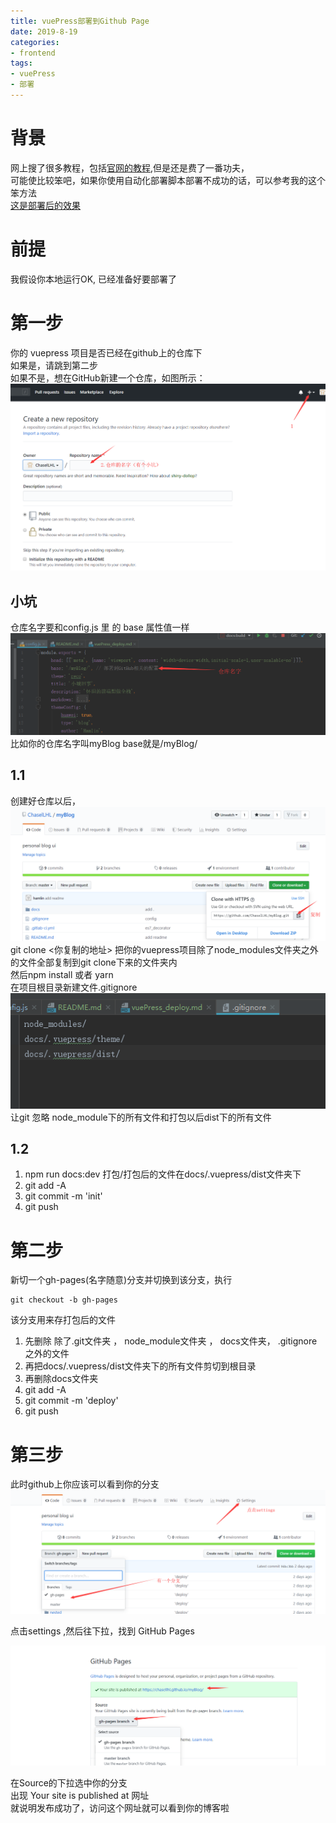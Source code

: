 ```yaml
---
title: vuePress部署到Github Page  
date: 2019-8-19
categories: 
- frontend
tags:
- vuePress
- 部署
---
```

# 背景
网上搜了很多教程，包括[官网的教程](https://vuepress.vuejs.org/zh/guide/deploy.html),但是还是费了一番功夫，</br>
可能使比较笨吧，如果你使用自动化部署脚本部署不成功的话，可以参考我的这个笨方法</br>
[这是部署后的效果](https://chasellhl.github.io/myBlog/)
# 前提
我假设你本地运行OK, 已经准备好要部署了

# 第一步
你的 vuepress 项目是否已经在github上的仓库下</br>
如果是，请跳到第二步</br>
如果不是，想在GitHub新建一个仓库，如图所示：</br>
![github1](./images/github1.png)
 ## 小坑
仓库名字要和config.js 里 的 base 属性值一样
![config1](./images/config1.png)
比如你的仓库名字叫myBlog
base就是/myBlog/
## 1.1
创建好仓库以后，
![github2](./images/github2.png)
git clone <你复制的地址>
把你的vuepress项目除了node_modules文件夹之外的文件全部复制到git clone下来的文件夹内</br>
然后npm install 或者 yarn</br>
在项目根目录新建文件.gitignore
![config1](./images/config2.png)
让git 忽略  node_module下的所有文件和打包以后dist下的所有文件
## 1.2 
1. npm run docs:dev  打包/打包后的文件在docs/.vuepress/dist文件夹下
2. git add -A
3. git commit -m 'init'
4. git push

# 第二步
新切一个gh-pages(名字随意)分支并切换到该分支，执行</br>
```
git checkout -b gh-pages
```
该分支用来存打包后的文件
1. 先删除 除了.git文件夹 ， node_module文件夹 ， docs文件夹， .gitignore之外的文件
2. 再把docs/.vuepress/dist文件夹下的所有文件剪切到根目录
3. 再删除docs文件夹
4. git add -A
5. git commit -m 'deploy'
6. git push

# 第三步
此时github上你应该可以看到你的分支
![github3](./images/github3.png)

点击settings ,然后往下拉，找到 GitHub Pages

![github4](./images/github4.png)

在Source的下拉选中你的分支</br>
出现 Your site is published at 网址</br>
就说明发布成功了，访问这个网址就可以看到你的博客啦
